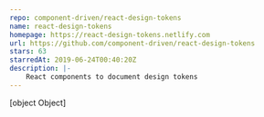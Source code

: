 ```yaml
---
repo: component-driven/react-design-tokens
name: react-design-tokens
homepage: https://react-design-tokens.netlify.com
url: https://github.com/component-driven/react-design-tokens
stars: 63
starredAt: 2019-06-24T00:40:20Z
description: |-
    React components to document design tokens
---
```


[object Object]
